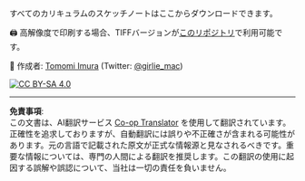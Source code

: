 <!--
CO_OP_TRANSLATOR_METADATA:
{
  "original_hash": "a88d5918c1b9da69a40d917a0840c497",
  "translation_date": "2025-09-04T00:04:53+00:00",
  "source_file": "sketchnotes/README.md",
  "language_code": "ja"
}
-->
すべてのカリキュラムのスケッチノートはここからダウンロードできます。

🖨 高解像度で印刷する場合、TIFFバージョンが[このリポジトリ](https://github.com/girliemac/a-picture-is-worth-a-1000-words/tree/main/ml/tiff)で利用可能です。

🎨 作成者: [Tomomi Imura](https://github.com/girliemac) (Twitter: [@girlie_mac](https://twitter.com/girlie_mac))

[![CC BY-SA 4.0](https://img.shields.io/badge/License-CC%20BY--SA%204.0-lightgrey.svg)](https://creativecommons.org/licenses/by-sa/4.0/)

---

**免責事項**:  
この文書は、AI翻訳サービス [Co-op Translator](https://github.com/Azure/co-op-translator) を使用して翻訳されています。正確性を追求しておりますが、自動翻訳には誤りや不正確さが含まれる可能性があります。元の言語で記載された原文が正式な情報源と見なされるべきです。重要な情報については、専門の人間による翻訳を推奨します。この翻訳の使用に起因する誤解や誤認について、当社は一切の責任を負いません。